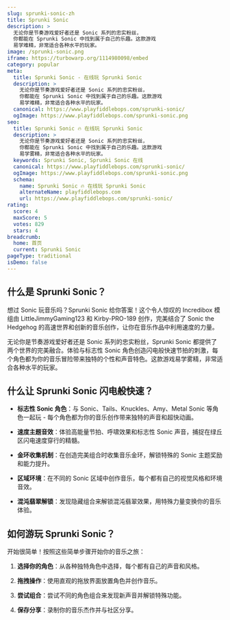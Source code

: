 ```yaml
---
slug: sprunki-sonic-zh
title: Sprunki Sonic
description: >
  无论你是节奏游戏爱好者还是 Sonic 系列的忠实粉丝，
  你都能在 Sprunki Sonic 中找到属于自己的乐趣。这款游戏
  易学难精，非常适合各种水平的玩家。
image: /sprunki-sonic.png
iframe: https://turbowarp.org/1114980098/embed
category: popular
meta:
  title: Sprunki Sonic - 在线玩 Sprunki Sonic
  description: >
    无论你是节奏游戏爱好者还是 Sonic 系列的忠实粉丝，
    你都能在 Sprunki Sonic 中找到属于自己的乐趣。这款游戏
    易学难精，非常适合各种水平的玩家。
  canonical: https://www.playfiddlebops.com/sprunki-sonic/
  ogImage: https://www.playfiddlebops.com/sprunki-sonic.png
seo:
  title: Sprunki Sonic 🔥 在线玩 Sprunki Sonic
  description: >
    无论你是节奏游戏爱好者还是 Sonic 系列的忠实粉丝，
    你都能在 Sprunki Sonic 中找到属于自己的乐趣。这款游戏
    易学雾精，非常适合各种水平的玩家。
  keywords: Sprunki Sonic, Sprunki Sonic 在线
  canonical: https://www.playfiddlebops.com/sprunki-sonic/
  ogImage: https://www.playfiddlebops.com/sprunki-sonic.png
  schema:
    name: Sprunki Sonic 🔥 在线玩 Sprunki Sonic
    alternateName: playfiddlebops.com
    url: https://www.playfiddlebops.com/sprunki-sonic/
rating:
  score: 4
  maxScore: 5
  votes: 829
  stars: 4
breadcrumb:
  home: 首页
  current: Sprunki Sonic
pageType: traditional
isDemo: false
---
```


## 什么是 Sprunki Sonic？

想过 Sonic 玩音乐吗？Sprunki Sonic 给你答案！这个令人惊叹的 Incredibox 模组由 LittleJimmyGaming123 和 Kirby-PRO-189 创作，完美结合了 Sonic the Hedgehog 的高速世界和创新的音乐创作，让你在音乐作品中利用速度的力量。

无论你是节奏游戏爱好者还是 Sonic 系列的忠实粉丝，Sprunki Sonic 都提供了两个世界的完美融合。体验与标志性 Sonic 角色创造闪电般快速节拍的刺激，每个角色都为你的音乐冒险带来独特的个性和声音特色。这款游戏易学雾精，非常适合各种水平的玩家。

## 什么让 Sprunki Sonic 闪电般快速？

- **标志性 Sonic 角色**：与 Sonic、Tails、Knuckles、Amy、Metal Sonic 等角色一起玩 - 每个角色都为你的音乐创作带来独特的声音和超快动画。

- **速度主题音效**：体验高能量节拍、呼啸效果和标志性 Sonic 声音，捕捉在绿丘区闪电速度穿行的精髓。

- **金环收集机制**：在创造完美组合时收集音乐金环，解锁特殊的 Sonic 主题奖励和能力提升。

- **区域环境**：在不同的 Sonic 区域中创作音乐，每个都有自己的视觉风格和环境音效。

- **混沌翡翠解锁**：发现隐藏组合来解锁混沌翡翠效果，用特殊力量变换你的音乐体验。

## 如何游玩 Sprunki Sonic？

开始很简单！按照这些简单步骤开始你的音乐之旅：

1. **选择你的角色**：从各种独特角色中选择，每个都有自己的声音和风格。

1. **拖拽操作**：使用直观的拖放界面放置角色并创作音乐。

1. **尝试组合**：尝试不同的角色组合来发现新声音并解锁特殊功能。

1. **保存分享**：录制你的音乐杰作并与社区分享。